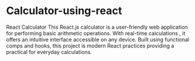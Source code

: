 # Calculator-using-react
 React Calculator This React.js calculator is a user-friendly web application for performing basic arithmetic operations. With real-time calculations , it offers an intuitive interface accessible on any device. Built using functional comps and hooks, this project is modern React practices  providing a practical  for everyday calculations.
